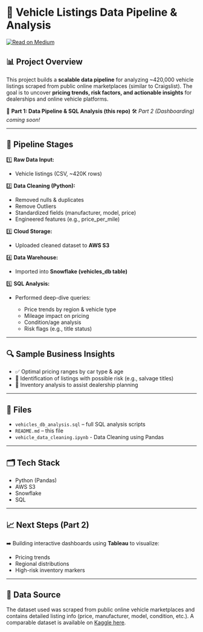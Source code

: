 # 🚗 Vehicle Listings Data Pipeline & Analysis
[![Read on Medium](https://img.shields.io/badge/Read_on-Medium-green?logo=medium)](https://medium.com/your-article-link)

## 📊 **Project Overview**

This project builds a **scalable data pipeline** for analyzing \~420,000 vehicle listings scraped from public online marketplaces (similar to Craigslist). The goal is to uncover **pricing trends, risk factors, and actionable insights** for dealerships and online vehicle platforms.

🔗 **Part 1: Data Pipeline & SQL Analysis (this repo)**
🛠️ *Part 2 (Dashboarding) coming soon!*

---

## 🔄 **Pipeline Stages**

1️⃣ **Raw Data Input:**

* Vehicle listings (CSV, \~420K rows)

2️⃣ **Data Cleaning (Python):**

* Removed nulls & duplicates
* Remove Outliers
* Standardized fields (manufacturer, model, price)
* Engineered features (e.g., price\_per\_mile)

3️⃣ **Cloud Storage:**

* Uploaded cleaned dataset to **AWS S3**

4️⃣ **Data Warehouse:**

* Imported into **Snowflake (vehicles\_db table)**

5️⃣ **SQL Analysis:**

* Performed deep-dive queries:

  * Price trends by region & vehicle type
  * Mileage impact on pricing
  * Condition/age analysis
  * Risk flags (e.g., title status)

---

## 🔍 **Sample Business Insights**

* ✅ Optimal pricing ranges by car type & age
* 🚩 Identification of listings with possible risk (e.g., salvage titles)
* 🚗 Inventory analysis to assist dealership planning

---

## 📁 **Files**

* `vehicles_db_analysis.sql` – full SQL analysis scripts
* `README.md` – this file
* `vehicle_data_cleaning.ipynb` - Data Cleaning using Pandas

---

## 🗂️ **Tech Stack**

* Python (Pandas)
* AWS S3
* Snowflake
* SQL

---

## 📈 **Next Steps (Part 2)**

➡️ Building interactive dashboards using **Tableau** to visualize:

* Pricing trends
* Regional distributions
* High-risk inventory markers

---

## 📜 **Data Source**

The dataset used was scraped from public online vehicle marketplaces and contains detailed listing info (price, manufacturer, model, condition, etc.). A comparable dataset is available on [Kaggle here](https://www.kaggle.com/datasets/austinreese/craigslist-carstrucks-data).
